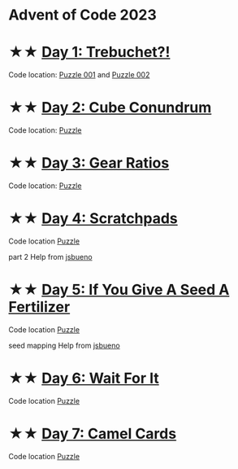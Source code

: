 <!-- trunk-ignore-all(prettier) -->
# Advent of Code 2023

# ★★ [Day 1: Trebuchet?!](https://adventofcode.com/2023/day/1)

Code location: [Puzzle 001](codigo/puzzle_001.py) and [Puzzle 002](codigo/puzzle_002.py)

# ★★ [Day 2: Cube Conundrum](https://adventofcode.com/2023/day/2)

Code location: [Puzzle](codigo/day2.ipynb)

# ★★ [Day 3: Gear Ratios](https://adventofcode.com/2023/day/3)

Code location: [Puzzle](codigo/day3.ipynb)

# ★★ [Day 4: Scratchpads](https://adventofcode.com/2023/day/4)

Code location [Puzzle](codigo/day4.ipynb)

part 2 Help from [jsbueno](https://www.youtube.com/watch?v=nINYp6Rzpj8)

# ★★ [Day 5: If You Give A Seed A Fertilizer](https://adventofcode.com/2023/day/5)

Code location [Puzzle](codigo/day5.ipynb)

seed mapping Help from [jsbueno](https://www.youtube.com/watch?v=GvgH3P5eQIM)

# ★★ [Day 6: Wait For It](https://adventofcode.com/2023/day/6)

Code location [Puzzle](codigo/day6.ipynb)

# ★★ [Day 7: Camel Cards](https://adventofcode.com/2023/day/7)

Code location [Puzzle](codigo/day7.ipynb)